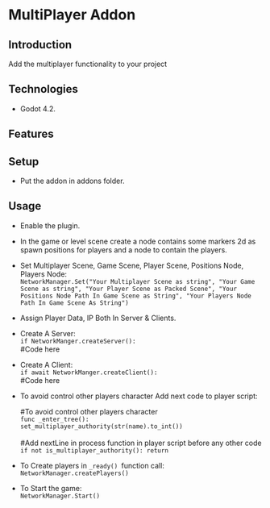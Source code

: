 # MultiPlayer Addon

## Introduction
Add the multiplayer functionality to your project
	

## Technologies

- Godot 4.2.

## Features

	
	

## Setup

- Put the addon in addons folder.

## Usage

- Enable the plugin.

- In the game or level scene create a node contains some markers 2d as spawn positions for  players and a node to contain the players.

- Set Multiplayer Scene, Game Scene, Player Scene, Positions Node, Players Node: <br>
	`NetworkManager.Set("Your Multiplayer Scene as string", "Your Game Scene as string", "Your Player Scene as Packed Scene", "Your Positions Node Path In Game Scene as String", "Your Players Node Path In Game Scene As String")`

- Assign Player Data, IP Both In Server & Clients.

- Create A Server: <br>
	`if NetworkManger.createServer():`<br>
	#Code here

- Create A Client: <br>
	`if await NetworkManger.createClient():`<br>
	#Code here

- To avoid control other players character Add next code to player script:<br>

	#To avoid control other players character <br>
	`func _enter_tree():`<br>
	`set_multiplayer_authority(str(name).to_int())`<br><br>
	#Add nextLine in process function in player script before any other code <br> 
   	`if not is_multiplayer_authority(): return`

- To Create players in `_ready() `function call: <br>
	`NetworkManager.createPlayers()`

- To Start the game: <br>
	`NetworkManager.Start()`